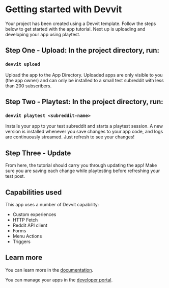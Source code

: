 # Getting started with Devvit

Your project has been created using a Devvit template. Follow the steps below to get started with the app tutorial.
Next up is uploading and developing your app using playtest.

## Step One - Upload: In the project directory, run:

### `devvit upload`

Upload the app to the App Directory. Uploaded apps are only visible to you (the app owner) and can only be installed to a small test subreddit with less than 200 subscribers.

## Step Two - Playtest: In the project directory, run:

### `devvit playtest <subreddit-name>`

Installs your app to your test subreddit and starts a playtest session. A new version is installed whenever you save changes to your app code, and logs are continuously streamed. Just refresh to see your changes!

## Step Three - Update

From here, the tutorial should carry you through updating the app! Make sure you are saving each change while playtesting before refreshing your test post.

## Capabilities used

This app uses a number of Devvit capability:

- Custom experiences
- HTTP Fetch
- Reddit API client
- Forms
- Menu Actions
- Triggers

## Learn more

You can learn more in the [documentation](https://developers.reddit.com/docs/).

You can manage your apps in the [developer portal](https://developers.reddit.com/my/apps).
